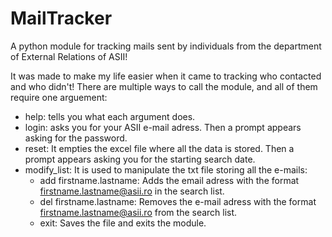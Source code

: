 # MailTracker
 A python module for tracking mails sent by individuals from the department of External Relations of ASII!

 It was made to make my life easier when it came to tracking who contacted and who didn't! There are multiple ways to call the module, and all of them require one arguement:
 
  - help: tells you what each argument does.
  - login: asks you for your ASII e-mail adress. Then a prompt appears asking for the password.
  - reset: It empties the excel file where all the data is stored. Then a prompt appears asking you for the starting search date.
  - modify_list: It is used to manipulate the txt file storing all the e-mails:
    - add firstname.lastname: Adds the email adress with the format firstname.lastname@asii.ro in the search list.
    - del firstname.lastname: Removes the e-mail adress with the format firstname.lastname@asii.ro from the search list.
    - exit: Saves the file and exits the module.

 